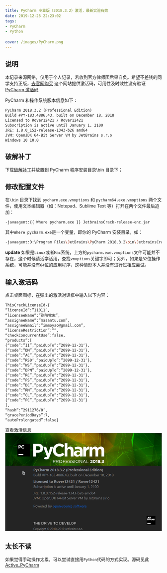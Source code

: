 ```yaml
---
title: PyCharm 专业版（2018.3.2）激活，最新实验有效
date: 2019-12-25 22:23:02
tags: 
- PyCharm
- Python

cover: /images/PyCharm.png
---
```


## 说明

本记录来源网络，仅用于个人记录，若收到官方律师函后果自负。希望不差钱的同学支持正版，[去官网购买](https://www.jetbrains.com/pycharm/buy/)
这个网站提供激活码，可用性及时效性没有验证[PyCharm 激活码](http://www.ifdll.com/pycharm/)

PyCharm 和操作系统版本信息如下：
```plain
PyCharm 2018.3.2 (Professional Edition)
Build #PY-183.4886.43, built on December 18, 2018
Licensed to Rover12421 / Rover12421
Subscription is active until January 1, 2100
JRE: 1.8.0_152-release-1343-b26 amd64
JVM: OpenJDK 64-Bit Server VM by JetBrains s.r.o
Windows 10 10.0
```

## 破解补丁

下载[破解补丁](https://pan.baidu.com/s/1mcQM8CLUnweY02ahKEr4PQ)并放置到 PyCharm 程序安装目录\bin 目录下；

## 修改配置文件

在`\bin` 目录下找到 `pycharm.exe.vmoptions` 和 `pycharm64.exe.vmoptions` 两个文件，使用文本编辑器（如：Notepad、Sublime Text 等）打开在两个文件最后追加：
```plain
-javaagent:{{ Where pycharm.exe }} JetbrainsCrack-release-enc.jar
```
其中`Where pycharm.exe`是一个变量，即你的 PyCharm 安装目录，如：
```bash
-javaagent:D:\Program Files\JetBrains\PyCharm 2018.3.2\bin\JetbrainsCrack-release-enc.jar
```
**update** 如果是`Linux`或者`Mac`系统，上方的`pycharm.exe.vmoptions`文件可能并不存在，这个时候请活学活用，查找`vmoptions`关键字即可；另外，如果是`32`位操作系统，可能并没有`64`位的应用程序，这种情形本人并没有进行过相应尝试。

## 输入激活码

点击桌面图标，在弹出的激活对话框中输入以下内容：
```shell
ThisCrackLicenseId-{
“licenseId”:”11011″,
“licenseeName”:”别院牧志”,
“assigneeName”:”masantu.com”,
“assigneeEmail”:”immoyao@gmail.com”,
“licenseRestriction”:””,
“checkConcurrentUse”:false,
“products”:[
{“code”:”II”,”paidUpTo”:”2099-12-31″},
{“code”:”DM”,”paidUpTo”:”2099-12-31″},
{“code”:”AC”,”paidUpTo”:”2099-12-31″},
{“code”:”RS0″,”paidUpTo”:”2099-12-31″},
{“code”:”WS”,”paidUpTo”:”2099-12-31″},
{“code”:”DPN”,”paidUpTo”:”2099-12-31″},
{“code”:”RC”,”paidUpTo”:”2099-12-31″},
{“code”:”PS”,”paidUpTo”:”2099-12-31″},
{“code”:”DC”,”paidUpTo”:”2099-12-31″},
{“code”:”RM”,”paidUpTo”:”2099-12-31″},
{“code”:”CL”,”paidUpTo”:”2099-12-31″},
{“code”:”PC”,”paidUpTo”:”2099-12-31″}
],
“hash”:”2911276/0″,
“gracePeriodDays”:7,
“autoProlongated”:false}
```
查看激活信息
![激活成功](/images/Snipaste_2019-12-25_22-35-48.png)

## 太长不读

如果觉得手动操作太累，可以尝试直接用`Python`代码的方式实现。源码见此[Active_PyCharm](https://github.com/imoyao/my_practices/tree/master/codes/active_pycharm)